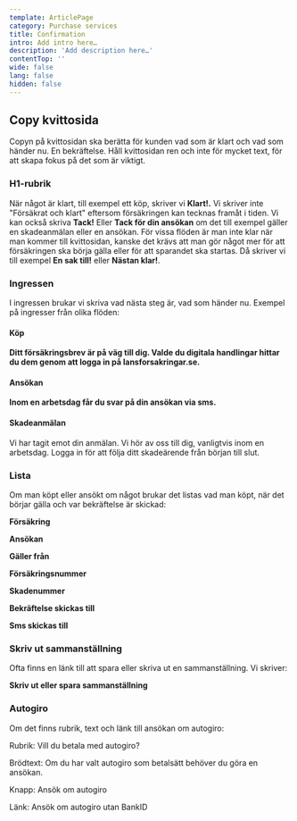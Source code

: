 ```yaml
---
template: ArticlePage
category: Purchase services
title: Confirmation
intro: Add intro here…
description: 'Add description here…'
contentTop: ''
wide: false
lang: false
hidden: false
---
```


## Copy kvittosida

Copyn på kvittosidan ska berätta för kunden vad som är klart och vad som händer nu. En bekräftelse. Håll kvittosidan ren och inte för mycket text, för att skapa fokus på det som är viktigt.

### H1-rubrik

När något är klart, till exempel ett köp, skriver vi **Klart!.** Vi skriver inte "Försäkrat och klart" eftersom försäkringen kan tecknas framåt i tiden. Vi kan också skriva **Tack!** Eller **Tack för din ansökan** om det till exempel gäller en skadeanmälan eller en ansökan. För vissa flöden är man inte klar när man kommer till kvittosidan, kanske det krävs att man gör något mer för att försäkringen ska börja gälla eller för att sparandet ska startas. Då skriver vi till exempel **En sak till!** eller **Nästan klar!**.

### Ingressen

I ingressen brukar vi skriva vad nästa steg är, vad som händer nu. Exempel på ingresser från olika flöden:

#### Köp

**Ditt försäkringsbrev är på väg till dig. Valde du digitala handlingar hittar du dem genom att logga in på lansforsakringar.se.**

#### Ansökan

**Inom en arbetsdag får du svar på din ansökan via sms.**

#### Skadeanmälan

Vi har tagit emot din anmälan. Vi hör av oss till dig, vanligtvis inom en arbetsdag. Logga in för att följa ditt skadeärende från början till slut.

### Lista

Om man köpt eller ansökt om något brukar det listas vad man köpt, när det börjar gälla och var bekräftelse är skickad:

**Försäkring**

**Ansökan**

**Gäller från**

**Försäkringsnummer**

**Skadenummer**

**Bekräftelse skickas till**

**Sms skickas till**

### Skriv ut sammanställning

Ofta finns en länk till att spara eller skriva ut en sammanställning. Vi skriver:

**Skriv ut eller spara sammanställning**

### Autogiro

Om det finns rubrik, text och länk till ansökan om autogiro:

Rubrik: Vill du betala med autogiro?

Brödtext: Om du har valt autogiro som betalsätt behöver du göra en ansökan.

Knapp: Ansök om autogiro

Länk: Ansök om autogiro utan BankID
